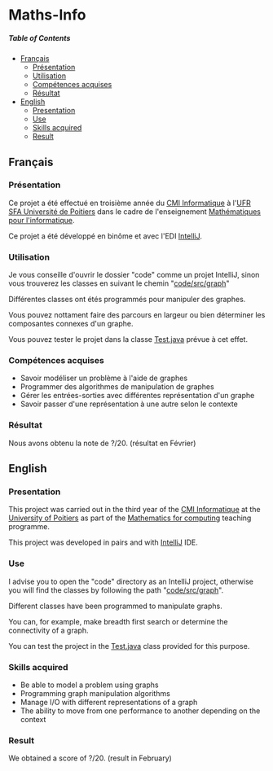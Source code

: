 # Maths-Info

##### Table of Contents
* [Français](#fr)
  * [Présentation](#fr_pr)
  * [Utilisation](#fr_ut)
  * [Compétences acquises](#fr_cp)
  * [Résultat](#fr_rs)
* [English](#en)
  * [Presentation](#en_pr)
  * [Use](#en_u)
  * [Skills acquired](#en_sk)
  * [Result](#en_rs)

<a name="fr"/>

## Français

<a name="fr_pr"/>

### Présentation

Ce projet a été effectué en troisième année du [CMI Informatique](http://formations.univ-poitiers.fr/fr/index/autre-diplome-niveau-master-AM/autre-diplome-niveau-master-AM/cmi-informatique-JD2XQGVY.html) à l'[UFR SFA Université de Poitiers](https://sfa.univ-poitiers.fr/) dans le cadre de l'enseignement [Mathématiques pour l'informatique](http://formations.univ-poitiers.fr/fr/index/autre-diplome-niveau-master-AM/autre-diplome-niveau-master-AM/cmi-informatique-JD2XQGVY/socle-scientifique-s5-JD2XSM5C/mathematiques-pour-l-informatique-JB1YH2LO.html).

Ce projet a été développé en binôme et avec l'EDI [IntelliJ](https://www.jetbrains.com/fr-fr/idea/).

<a name="fr_ut"/>

### Utilisation

Je vous conseille d'ouvrir le dossier "code" comme un projet IntelliJ, sinon vous trouverez les classes en suivant le chemin "[code/src/graph](https://github.com/SauzeauYannis/Maths-Info/tree/master/code/src/graph)"

Différentes classes ont étés programmés pour manipuler des graphes.

Vous pouvez nottament faire des parcours en largeur ou bien déterminer les composantes connexes d'un graphe.

Vous pouvez tester le projet dans la classe [Test.java](https://github.com/SauzeauYannis/Maths-Info/blob/master/code/src/graph/Test.java) prévue à cet effet.

<a name="fr_cp"/>

### Compétences acquises

* Savoir modéliser un problème à l'aide de graphes
* Programmer des algorithmes de manipulation de graphes
* Gérer les entrées-sorties avec différentes représentation d'un graphe
* Savoir passer d'une représentation à une autre selon le contexte

<a name="fr_rs"/>

### Résultat

Nous avons obtenu la note de ?/20. (résultat en Février)

<a name="en"/>

## English

<a name="en_pr"/>

### Presentation

This project was carried out in the third year of the [CMI Informatique](http://formations.univ-poitiers.fr/fr/index/autre-diplome-niveau-master-AM/autre-diplome-niveau-master-AM/cmi-informatique-JD2XQGVY.html) at the [University of Poitiers](https://www.univ-poitiers.fr/en/) as part of the [Mathematics for computing](http://formations.univ-poitiers.fr/fr/index/autre-diplome-niveau-master-AM/autre-diplome-niveau-master-AM/cmi-informatique-JD2XQGVY/socle-scientifique-s5-JD2XSM5C/mathematiques-pour-l-informatique-JB1YH2LO.html) teaching programme.

This project was developed in pairs and with [IntelliJ](https://www.jetbrains.com/idea/) IDE.

<a name="en_u"/>

### Use

I advise you to open the "code" directory as an IntelliJ project, otherwise you will find the classes by following the path "[code/src/graph](https://github.com/SauzeauYannis/Maths-Info/tree/master/code/src/graph)".

Different classes have been programmed to manipulate graphs.

You can, for example, make breadth first search or determine the connectivity of a graph.

You can test the project in the [Test.java](https://github.com/SauzeauYannis/Maths-Info/blob/master/code/src/graph/Test.java) class provided for this purpose.

<a name="en_sk"/>

### Skills acquired

* Be able to model a problem using graphs
* Programming graph manipulation algorithms
* Manage I/O with different representations of a graph
* The ability to move from one performance to another depending on the context

<a name="en_rs"/>

### Result

We obtained a score of ?/20. (result in February)
